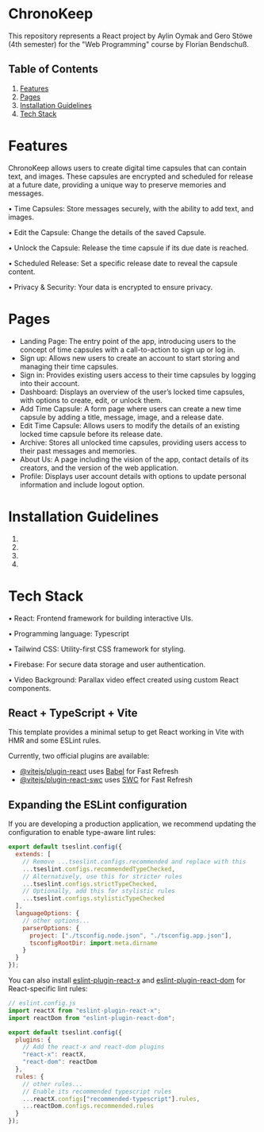 # ChronoKeep

This repository represents a React project by Aylin Oymak and Gero Stöwe (4th semester) for the "Web Programming" course by Florian Bendschuß.

## Table of Contents
1. [Features](#features)
2. [Pages](#pages)
3. [Installation Guidelines](#installation-guidelines)
4. [Tech Stack](#tech-stack)

# Features

ChronoKeep allows users to create digital time capsules that can contain text, and images. These capsules are encrypted and scheduled for release at a future date, providing a unique way to preserve memories and messages.

• Time Capsules: Store messages securely, with the ability to add text, and images.

• Edit the Capsule: Change the details of the saved Capsule.

• Unlock the Capsule: Release the time capsule if its due date is reached.

• Scheduled Release: Set a specific release date to reveal the capsule content.

• Privacy & Security: Your data is encrypted to ensure privacy.

# Pages

- Landing Page: The entry point of the app, introducing users to the concept of time capsules with a call-to-action to sign up or log in.
- Sign up: Allows new users to create an account to start storing and managing their time capsules.
- Sign in: Provides existing users access to their time capsules by logging into their account.
- Dashboard: Displays an overview of the user’s locked time capsules, with options to create, edit, or unlock them.
- Add Time Capsule: A form page where users can create a new time capsule by adding a title, message, image, and a release date.
- Edit Time Capsule: Allows users to modify the details of an existing locked time capsule before its release date.
- Archive: Stores all unlocked time capsules, providing users access to their past messages and memories.
- About Us: A page including the vision of the app, contact details of its creators, and the version of the web application.
- Profile: Displays user account details with options to update personal information and include logout option.

# Installation Guidelines

1.
2.
3.
4.

# Tech Stack

• React: Frontend framework for building interactive UIs.

• Programming language: Typescript

• Tailwind CSS: Utility-first CSS framework for styling.

• Firebase: For secure data storage and user authentication.

• Video Background: Parallax video effect created using custom React components.

## React + TypeScript + Vite

This template provides a minimal setup to get React working in Vite with HMR and some ESLint rules.

Currently, two official plugins are available:

- [@vitejs/plugin-react](https://github.com/vitejs/vite-plugin-react/blob/main/packages/plugin-react/README.md) uses [Babel](https://babeljs.io/) for Fast Refresh
- [@vitejs/plugin-react-swc](https://github.com/vitejs/vite-plugin-react-swc) uses [SWC](https://swc.rs/) for Fast Refresh

## Expanding the ESLint configuration

If you are developing a production application, we recommend updating the configuration to enable type-aware lint rules:

```js
export default tseslint.config({
  extends: [
    // Remove ...tseslint.configs.recommended and replace with this
    ...tseslint.configs.recommendedTypeChecked,
    // Alternatively, use this for stricter rules
    ...tseslint.configs.strictTypeChecked,
    // Optionally, add this for stylistic rules
    ...tseslint.configs.stylisticTypeChecked
  ],
  languageOptions: {
    // other options...
    parserOptions: {
      project: ["./tsconfig.node.json", "./tsconfig.app.json"],
      tsconfigRootDir: import.meta.dirname
    }
  }
});
```

You can also install [eslint-plugin-react-x](https://github.com/Rel1cx/eslint-react/tree/main/packages/plugins/eslint-plugin-react-x) and [eslint-plugin-react-dom](https://github.com/Rel1cx/eslint-react/tree/main/packages/plugins/eslint-plugin-react-dom) for React-specific lint rules:

```js
// eslint.config.js
import reactX from "eslint-plugin-react-x";
import reactDom from "eslint-plugin-react-dom";

export default tseslint.config({
  plugins: {
    // Add the react-x and react-dom plugins
    "react-x": reactX,
    "react-dom": reactDom
  },
  rules: {
    // other rules...
    // Enable its recommended typescript rules
    ...reactX.configs["recommended-typescript"].rules,
    ...reactDom.configs.recommended.rules
  }
});
```
